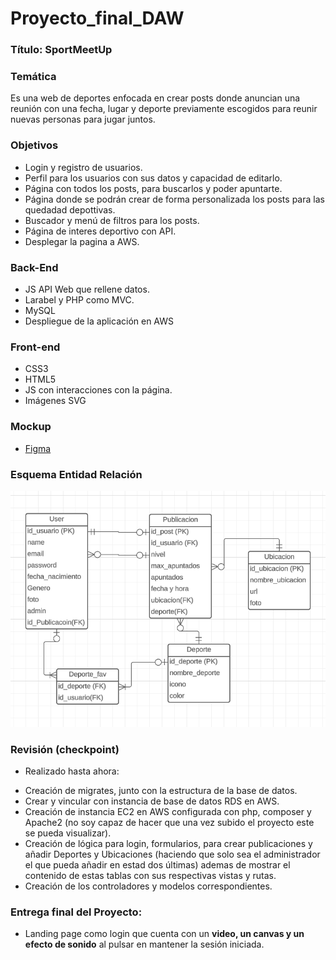 # Proyecto_final_DAW

### Título: SportMeetUp

### Temática
Es una web de deportes enfocada en crear posts donde anuncian una
reunión con una fecha, lugar y deporte previamente escogidos para
reunir nuevas personas para jugar juntos.

### Objetivos
 * Login y registro de usuarios.
 * Perfil para los usuarios con sus datos y capacidad de editarlo.
 * Página con todos los posts, para buscarlos y poder apuntarte.
 * Página donde se podrán crear de forma personalizada
    los posts para las quedadad depottivas.
 * Buscador y menú de filtros para los posts.
 * Página de interes deportivo con API.
 * Desplegar la pagina a AWS.

### Back-End
 * JS API Web que rellene datos.
 * Larabel y PHP como MVC.
 * MySQL 
 * Despliegue de la aplicación en AWS
### Front-end
 * CSS3
 * HTML5
 * JS con interacciones con la página.
 * Imágenes SVG
### Mockup
  * [Figma](https://www.figma.com/file/dGRJeVoflwP4UJdbVSi5re/Proyecto-TM1?t=0vOpSHlQzwZyoJ01-0)

### Esquema Entidad Relación
   ![imaen](https://github.com/AlejandroMostazo/Proyecto_final_DAW/blob/main/esquemaEntidadRelacion.png)

### Revisión (checkpoint)
 - Realizado hasta ahora:

 * Creación de migrates, junto con la estructura de la base de datos.
 * Crear y vincular con instancia de base de datos RDS en AWS.
 * Creación de instancia EC2 en AWS configurada con php, composer y Apache2 (no soy capaz de hacer que una vez subido el proyecto este se pueda visualizar).
 * Creación de lógica para login, formularios, para crear publicaciones y añadir Deportes y Ubicaciones (haciendo que solo sea el administrador el que pueda añadir en estad dos últimas) ademas de mostrar el contenido de estas tablas con sus respectivas vistas y rutas.
 * Creación de los controladores y modelos correspondientes.

### Entrega final del Proyecto:

 * Landing page como login que cuenta con un **video, un canvas y un efecto de sonido** al pulsar en mantener la sesión iniciada.

